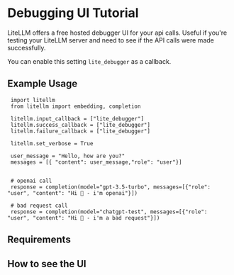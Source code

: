 # Debugging UI Tutorial
LiteLLM offers a free hosted debugger UI for your api calls. Useful if you're testing your LiteLLM server and need to see if the API calls were made successfully.

You can enable this setting `lite_debugger` as a callback. 

## Example Usage

```
 import litellm
 from litellm import embedding, completion

 litellm.input_callback = ["lite_debugger"]
 litellm.success_callback = ["lite_debugger"]
 litellm.failure_callback = ["lite_debugger"]

 litellm.set_verbose = True

 user_message = "Hello, how are you?"
 messages = [{ "content": user_message,"role": "user"}]


 # openai call
 response = completion(model="gpt-3.5-turbo", messages=[{"role": "user", "content": "Hi 👋 - i'm openai"}])

 # bad request call
 response = completion(model="chatgpt-test", messages=[{"role": "user", "content": "Hi 👋 - i'm a bad request"}])

```

## Requirements

## How to see the UI
